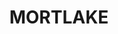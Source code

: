 ---
lastmod: '2025-04-06T06:05:20+00:00'
latitude: -33.85749
layout: suburb
longitude: 151.103751
postcode: '2137'
state: NSW
title: MORTLAKE
url: /nsw/mortlake/
---